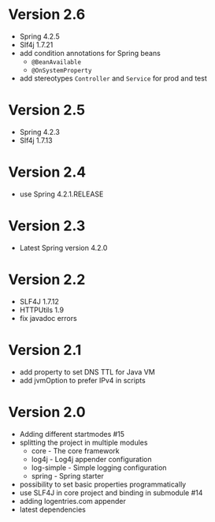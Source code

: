 # Version 2.6
* Spring 4.2.5
* Slf4j 1.7.21
* add condition annotations for Spring beans
    * `@BeanAvailable`
    * `@OnSystemProperty`
* add stereotypes `Controller` and `Service` for prod and test

# Version 2.5
* Spring 4.2.3
* Slf4j 1.7.13

# Version 2.4
* use Spring 4.2.1.RELEASE

# Version 2.3
* Latest Spring version 4.2.0

# Version 2.2
* SLF4J 1.7.12
* HTTPUtils 1.9
* fix javadoc errors

# Version 2.1
* add property to set DNS TTL for Java VM
* add jvmOption to prefer IPv4 in scripts

# Version 2.0
* Adding different startmodes #15
* splitting the project in multiple modules
    * core - The core framework
    * log4j - Log4j appender configuration
    * log-simple - Simple logging configuration
    * spring - Spring starter
* possibility to set basic properties programmatically
* use SLF4J in core project and binding in submodule #14
* adding logentries.com appender
* latest dependencies